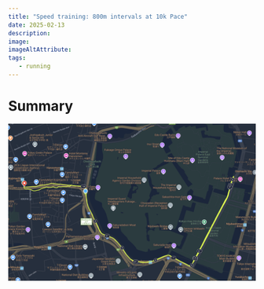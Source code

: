 ```yaml
---
title: "Speed training: 800m intervals at 10k Pace"
date: 2025-02-13
description: 
image:
imageAltAttribute:
tags:
   - running
---
```

# Summary

![](/images/map-post-1.png)

<div class="strava-embed-placeholder" data-embed-type="activity" data-embed-id="13613789658" data-style="standard" data-from-embed="false"></div><script src="https://strava-embeds.com/embed.js"></script>